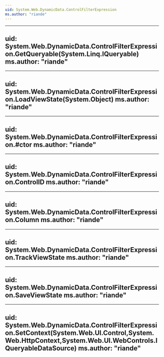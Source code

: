 ```yaml
---
uid: System.Web.DynamicData.ControlFilterExpression
ms.author: "riande"
---
```


---
uid: System.Web.DynamicData.ControlFilterExpression.GetQueryable(System.Linq.IQueryable)
ms.author: "riande"
---

---
uid: System.Web.DynamicData.ControlFilterExpression.LoadViewState(System.Object)
ms.author: "riande"
---

---
uid: System.Web.DynamicData.ControlFilterExpression.#ctor
ms.author: "riande"
---

---
uid: System.Web.DynamicData.ControlFilterExpression.ControlID
ms.author: "riande"
---

---
uid: System.Web.DynamicData.ControlFilterExpression.Column
ms.author: "riande"
---

---
uid: System.Web.DynamicData.ControlFilterExpression.TrackViewState
ms.author: "riande"
---

---
uid: System.Web.DynamicData.ControlFilterExpression.SaveViewState
ms.author: "riande"
---

---
uid: System.Web.DynamicData.ControlFilterExpression.SetContext(System.Web.UI.Control,System.Web.HttpContext,System.Web.UI.WebControls.IQueryableDataSource)
ms.author: "riande"
---
